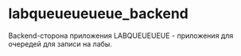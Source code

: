 # labqueueueueue_backend
Backend-сторона приложения LABQUEUEUEUE - приложения для очередей для записи на лабы.
